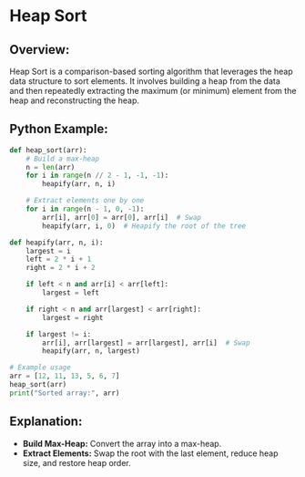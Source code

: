 # **Heap Sort**

## **Overview:**

Heap Sort is a comparison-based sorting algorithm that leverages the heap data structure to sort elements. It involves building a heap from the data and then repeatedly extracting the maximum (or minimum) element from the heap and reconstructing the heap.

## **Python Example:**

```python
def heap_sort(arr):
    # Build a max-heap
    n = len(arr)
    for i in range(n // 2 - 1, -1, -1):
        heapify(arr, n, i)

    # Extract elements one by one
    for i in range(n - 1, 0, -1):
        arr[i], arr[0] = arr[0], arr[i]  # Swap
        heapify(arr, i, 0)  # Heapify the root of the tree

def heapify(arr, n, i):
    largest = i
    left = 2 * i + 1
    right = 2 * i + 2

    if left < n and arr[i] < arr[left]:
        largest = left

    if right < n and arr[largest] < arr[right]:
        largest = right

    if largest != i:
        arr[i], arr[largest] = arr[largest], arr[i]  # Swap
        heapify(arr, n, largest)

# Example usage
arr = [12, 11, 13, 5, 6, 7]
heap_sort(arr)
print("Sorted array:", arr)
```

## **Explanation:**
- **Build Max-Heap:** Convert the array into a max-heap.
- **Extract Elements:** Swap the root with the last element, reduce heap size, and restore heap order.
